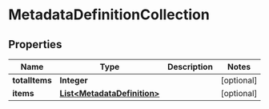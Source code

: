 
# MetadataDefinitionCollection

## Properties
Name | Type | Description | Notes
------------ | ------------- | ------------- | -------------
**totalItems** | **Integer** |  |  [optional]
**items** | [**List&lt;MetadataDefinition&gt;**](MetadataDefinition.md) |  |  [optional]



